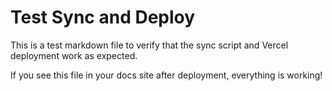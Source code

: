 # Test Sync and Deploy

This is a test markdown file to verify that the sync script and Vercel deployment work as expected.

If you see this file in your docs site after deployment, everything is working!